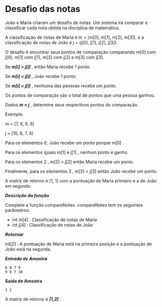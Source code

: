 # Desafio das notas

João e Maria criaram um desafio de notas. Um sistema irá comparar e classificar cada nota obtida na disciplina de matemática.

A classificação de notas de Maria é m = (m[0], m[1], m[2], m[3]), e a classificação de notas de João é j = (j[0], j[1], j[2], j[3]).

O desafio é encontrar seus pontos de comparação comparando m[0] com j[0], m[1] com j[1], m[2] com j[2] e m[3] com j[3].

Se ***m[i] > j[i]*** , então Maria recebe 1 ponto.

Se ***m[i] < j[i]*** , João recebe 1 ponto.

Se ***m[i] = j[i]*** , nenhuma das pessoas recebe um ponto.

Os pontos de comparação são o total de pontos que uma pessoa ganhou.

Dados ***m*** e ***j*** , determine seus respectivos pontos de comparação.

Exemplo

m = [7, 6, 9, 8]

j = [10, 6, 7, 8]

Para os elementos *0*, João recebe um ponto porque m[0] .

Para os elementos iguais m[1] e j[1] , nenhum ponto é ganho.

Para os elementos 2 , m[2] > j[2] então Maria recebe um ponto.

Finalmente, para os elementos 3 , m[3] < j[3] então João recebe um ponto.

A matriz de retorno é [1, 1] com a pontuação de Maria primeiro e a de João em segundo.

***Descrição da função***

Complete a função compareNotes.
compareNotes tem os seguintes parâmetros:
 - int m[4] : Classificação de notas de Maria
 - int j[4] : Classificação de notas de João

***Retornar***

int[2] : A pontuação de Maria está na primeira posição e a pontuação de João está na segunda.

***Entrada de Amostra***
```
6 8 7 9
9 6 7 10
```
**Saída de Amostra**
```
1 2
```
A matriz de retorno é ***[1,2]*** .